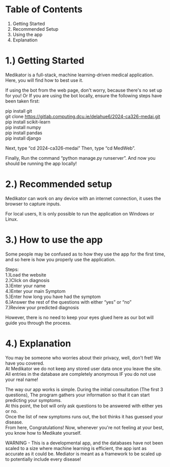 # Table of Contents

1) Getting Started  
2) Recommended Setup  
3) Using the app  
4) Explanation

# 1.) Getting Started 
Medikator is a full-stack, machine learning-driven medical application. Here, you will find how to best use it.

If using the bot from the web page, don't worry, because there's no set up for you!
Or
If you are using the bot locally, ensure the following steps have been taken first:
	
pip install git  
git clone https://gitlab.computing.dcu.ie/delahue6/2024-ca326-medai.git  
pip install scikit-learn  
pip install numpy  
pip install pandas  
pip install django

Next, type “cd 2024-ca326-medai”
Then, type “cd MedWeb”.

Finally, Run the command “python manage.py runserver”.
And now you should be running the app locally!

# 2.) Recommended setup
Medikator can work on any device with an internet connection, it uses the browser to capture inputs.

For local users, It is only possible to run the application on Windows or Linux.


# 3.) How to use the app
Some people may be confused as to how they use the app for the first time, and so here is how you properly use the application.


Steps:  
1.)Load the website  
2.)Click on diagnosis  
3.)Enter your name  
4.)Enter your main Symptom  
5.)Enter how long you have had the symptom  
6.)Answer the rest of the questions with either “yes” or “no”  
7.)Review your predicted diagnosis  


However, there is no need to keep your eyes glued here as our bot will guide you through the process.

# 4.) Explanation
You may be someone who worries about their privacy, well, don't fret! We have you covered.  
At Medikator we do not keep any stored user data once you leave the site.  
All entries in the database are completely anonymous IF you do not use your real name!  

The way our app works is simple. During the initial consultation (The first 3 questions), The program gathers your information so that it can start predicting your symptoms.  
At this point, the bot will only ask questions to be answered with either yes or no.  
Once the list of new symptoms runs out, the bot thinks it has guessed your disease.  
From here, Congratulations! Now, whenever you're not feeling at your best, you know how to Medikate yourself.  

WARNING - This is a developmental app, and the databases have not been scaled to a size where machine learning is efficient, the app isnt as accurate as it could be. Mediator is meant as a framework to be scaled up to potentially include every disease!
